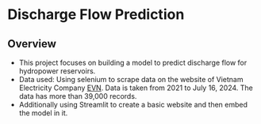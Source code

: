 # **Discharge Flow Prediction**
## Overview
* This project focuses on building a model to predict discharge flow for hydropower reservoirs.
* Data used: Using selenium to scrape data on the website of Vietnam Electricity Company [EVN](https://www.evn.com.vn/c3/thong-tin-ho-thuy-dien/Muc-nuoc-cac-ho-thuy-dien-117-123.aspx). Data is taken from 2021 to July 16, 2024. The data has more than 39,000 records.
* Additionally using Streamlit to create a basic website and then embed the model in it.
